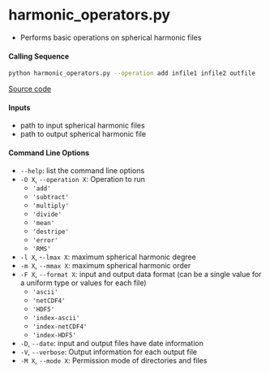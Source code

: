 harmonic_operators.py
====================

- Performs basic operations on spherical harmonic files

#### Calling Sequence
```bash
python harmonic_operators.py --operation add infile1 infile2 outfile
```
[Source code](https://github.com/tsutterley/model-harmonics/blob/main/scripts/harmonic_operators.py)

#### Inputs
- path to input spherical harmonic files
- path to output spherical harmonic file

#### Command Line Options
- `--help`: list the command line options
- `-O X`, `--operation X`: Operation to run
    * `'add'`
    * `'subtract'`
    * `'multiply'`
    * `'divide'`
    * `'mean'`
    * `'destripe'`
    * `'error'`
    * `'RMS'`
- `-l X`, -`-lmax X`: maximum spherical harmonic degree
- `-m X`, `--mmax X`: maximum spherical harmonic order
- `-F X`, `--format X`: input and output data format (can be a single value for a uniform type or values for each file)
    * `'ascii'`
    * `'netCDF4'`
    * `'HDF5'`
    * `'index-ascii'`
    * `'index-netCDF4'`
    * `'index-HDF5'`
- `-D`, `--date`: input and output files have date information
- `-V`, `--verbose`: Output information for each output file
- `-M X`, `--mode X`: Permission mode of directories and files
